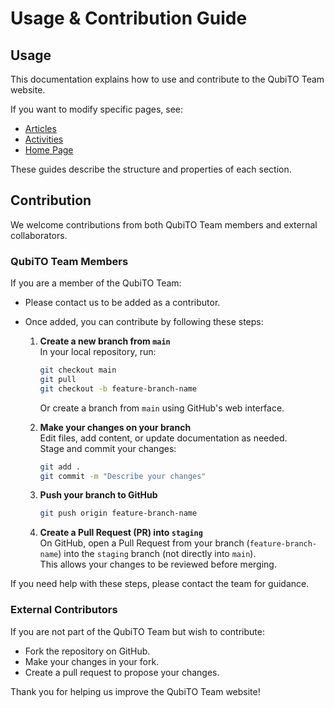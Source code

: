 # Usage & Contribution Guide

## Usage

This documentation explains how to use and contribute to the QubiTO Team website.

If you want to modify specific pages, see:
- [Articles](pages/acticles.md)
- [Activities](pages/activities.md)
- [Home Page](pages/home.md)

These guides describe the structure and properties of each section.

## Contribution

We welcome contributions from both QubiTO Team members and external collaborators.

### QubiTO Team Members

If you are a member of the QubiTO Team:
- Please contact us to be added as a contributor.
- Once added, you can contribute by following these steps:

  1. **Create a new branch from `main`**  
     In your local repository, run:
     ```sh
     git checkout main
     git pull
     git checkout -b feature-branch-name
     ```
     Or create a branch from `main` using GitHub's web interface.

  2. **Make your changes on your branch**  
     Edit files, add content, or update documentation as needed.  
     Stage and commit your changes:
     ```sh
     git add .
     git commit -m "Describe your changes"
     ```

  3. **Push your branch to GitHub**  
     ```sh
     git push origin feature-branch-name
     ```

  4. **Create a Pull Request (PR) into `staging`**  
     On GitHub, open a Pull Request from your branch (`feature-branch-name`) into the `staging` branch (not directly into `main`).  
     This allows your changes to be reviewed before merging.

If you need help with these steps, please contact the team for guidance.

### External Contributors

If you are not part of the QubiTO Team but wish to contribute:
- Fork the repository on GitHub.
- Make your changes in your fork.
- Create a pull request to propose your changes.

Thank you for helping us improve the QubiTO Team website!
